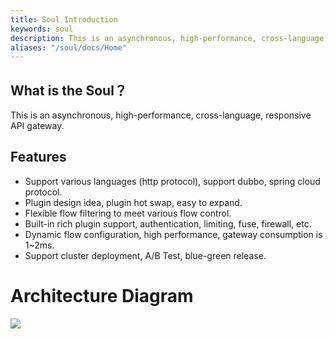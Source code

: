 ```yaml
---
title: Soul Introduction
keywords: soul
description: This is an asynchronous, high-performance, cross-language, responsive API gateway.
aliases: "/soul/docs/Home"
---
```


## What is the Soul？
This is an asynchronous, high-performance, cross-language, responsive API gateway.

## Features

* Support various languages (http protocol), support dubbo, spring cloud protocol.
* Plugin design idea, plugin hot swap, easy to expand.
* Flexible flow filtering to meet various flow control.
* Built-in rich plugin support, authentication, limiting, fuse, firewall, etc.
* Dynamic flow configuration, high performance, gateway consumption is 1~2ms.
* Support cluster deployment, A/B Test, blue-green release.

# Architecture Diagram

![](/img/architecture/soul-framework.png)

